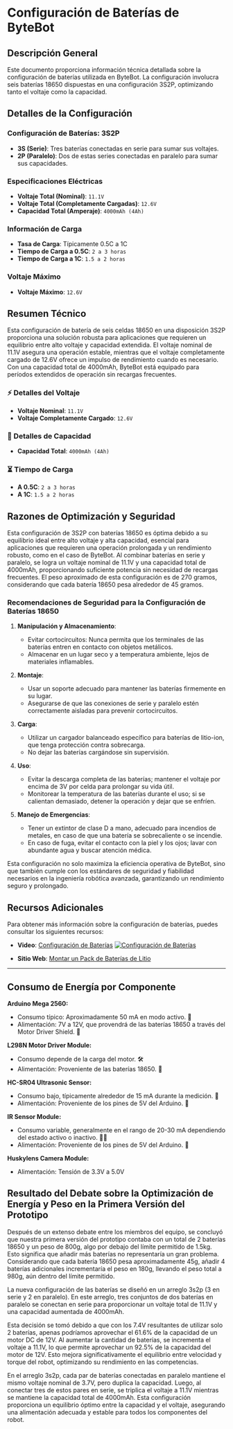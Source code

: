 # Configuración de Baterías de ByteBot

## Descripción General

Este documento proporciona información técnica detallada sobre la configuración de baterías utilizada en ByteBot. La configuración involucra seis baterías 18650 dispuestas en una configuración 3S2P, optimizando tanto el voltaje como la capacidad.

## Detalles de la Configuración

### Configuración de Baterías: 3S2P

- **3S (Serie)**: Tres baterías conectadas en serie para sumar sus voltajes.
- **2P (Paralelo)**: Dos de estas series conectadas en paralelo para sumar sus capacidades.

### Especificaciones Eléctricas

- **Voltaje Total (Nominal)**: `11.1V`
- **Voltaje Total (Completamente Cargadas)**: `12.6V`
- **Capacidad Total (Amperaje)**: `4000mAh (4Ah)`

### Información de Carga

- **Tasa de Carga**: Típicamente 0.5C a 1C
- **Tiempo de Carga a 0.5C**: `2 a 3 horas`
- **Tiempo de Carga a 1C**: `1.5 a 2 horas`

### Voltaje Máximo

- **Voltaje Máximo**: `12.6V`

## Resumen Técnico

Esta configuración de batería de seis celdas 18650 en una disposición 3S2P proporciona una solución robusta para aplicaciones que requieren un equilibrio entre alto voltaje y capacidad extendida. El voltaje nominal de 11.1V asegura una operación estable, mientras que el voltaje completamente cargado de 12.6V ofrece un impulso de rendimiento cuando es necesario. Con una capacidad total de 4000mAh, ByteBot está equipado para períodos extendidos de operación sin recargas frecuentes.

### ⚡ Detalles del Voltaje

- **Voltaje Nominal**: `11.1V`
- **Voltaje Completamente Cargado**: `12.6V`

### 🔋 Detalles de Capacidad

- **Capacidad Total**: `4000mAh (4Ah)`

### ⏳ Tiempo de Carga

- **A 0.5C**: `2 a 3 horas`
- **A 1C**: `1.5 a 2 horas`

## Razones de Optimización y Seguridad

Esta configuración de 3S2P con baterías 18650 es óptima debido a su equilibrio ideal entre alto voltaje y alta capacidad, esencial para aplicaciones que requieren una operación prolongada y un rendimiento robusto, como en el caso de ByteBot. Al combinar baterías en serie y paralelo, se logra un voltaje nominal de 11.1V y una capacidad total de 4000mAh, proporcionando suficiente potencia sin necesidad de recargas frecuentes. El peso aproximado de esta configuración es de 270 gramos, considerando que cada batería 18650 pesa alrededor de 45 gramos.

### Recomendaciones de Seguridad para la Configuración de Baterías 18650

1. **Manipulación y Almacenamiento**:
   - Evitar cortocircuitos: Nunca permita que los terminales de las baterías entren en contacto con objetos metálicos.
   - Almacenar en un lugar seco y a temperatura ambiente, lejos de materiales inflamables.

2. **Montaje**:
   - Usar un soporte adecuado para mantener las baterías firmemente en su lugar.
   - Asegurarse de que las conexiones de serie y paralelo estén correctamente aisladas para prevenir cortocircuitos.

3. **Carga**:
   - Utilizar un cargador balanceado específico para baterías de litio-ion, que tenga protección contra sobrecarga.
   - No dejar las baterías cargándose sin supervisión.

4. **Uso**:
   - Evitar la descarga completa de las baterías; mantener el voltaje por encima de 3V por celda para prolongar su vida útil.
   - Monitorear la temperatura de las baterías durante el uso; si se calientan demasiado, detener la operación y dejar que se enfríen.

5. **Manejo de Emergencias**:
   - Tener un extintor de clase D a mano, adecuado para incendios de metales, en caso de que una batería se sobrecaliente o se incendie.
   - En caso de fuga, evitar el contacto con la piel y los ojos; lavar con abundante agua y buscar atención médica.

Esta configuración no solo maximiza la eficiencia operativa de ByteBot, sino que también cumple con los estándares de seguridad y fiabilidad necesarios en la ingeniería robótica avanzada, garantizando un rendimiento seguro y prolongado.

## Recursos Adicionales

Para obtener más información sobre la configuración de baterías, puedes consultar los siguientes recursos:

- **Video**: [Configuración de Baterías](https://youtu.be/Cti496Aw1ew?si=FzMWoOU4gcUDVYFR)
  [![Configuración de Baterías](https://img.youtube.com/vi/Cti496Aw1ew/0.jpg)](https://youtu.be/Cti496Aw1ew?si=FzMWoOU4gcUDVYFR)

- **Sitio Web**: [Montar un Pack de Baterías de Litio](https://www.facilelectro.es/montar-un-pack-de-baterias-de-litio/)
  
---

## Consumo de Energía por Componente

**Arduino Mega 2560:**
- Consumo típico: Aproximadamente 50 mA en modo activo. 🤖
- Alimentación: 7V a 12V, que provendrá de las baterías 18650 a través del Motor Driver Shield. 🔋

**L298N Motor Driver Module:**
- Consumo depende de la carga del motor. 🛠️
- Alimentación: Proveniente de las baterías 18650. 🔌

**HC-SR04 Ultrasonic Sensor:**
- Consumo bajo, típicamente alrededor de 15 mA durante la medición. 📏
- Alimentación: Proveniente de los pines de 5V del Arduino. 🔌

**IR Sensor Module:**
- Consumo variable, generalmente en el rango de 20-30 mA dependiendo del estado activo o inactivo. 🕵️‍♂️
- Alimentación: Proveniente de los pines de 5V del Arduino. 🔌

**Huskylens Camera Module:**
- Alimentación: Tensión de 3.3V a 5.0V
  
## Resultado del Debate sobre la Optimización de Energía y Peso en la Primera Versión del Prototipo

Después de un extenso debate entre los miembros del equipo, se concluyó que nuestra primera versión del prototipo contaba con un total de 2 baterías 18650 y un peso de 800g, algo por debajo del límite permitido de 1.5kg. Esto significa que añadir más baterías no representaría un gran problema. Considerando que cada batería 18650 pesa aproximadamente 45g, añadir 4 baterías adicionales incrementaría el peso en 180g, llevando el peso total a 980g, aún dentro del límite permitido.

La nueva configuración de las baterías se diseñó en un arreglo 3s2p (3 en serie y 2 en paralelo). En este arreglo, tres conjuntos de dos baterías en paralelo se conectan en serie para proporcionar un voltaje total de 11.1V y una capacidad aumentada de 4000mAh.

Esta decisión se tomó debido a que con los 7.4V resultantes de utilizar solo 2 baterías, apenas podríamos aprovechar el 61.6% de la capacidad de un motor DC de 12V. Al aumentar la cantidad de baterías, se incrementa el voltaje a 11.1V, lo que permite aprovechar un 92.5% de la capacidad del motor de 12V. Esto mejora significativamente el equilibrio entre velocidad y torque del robot, optimizando su rendimiento en las competencias.

En el arreglo 3s2p, cada par de baterías conectadas en paralelo mantiene el mismo voltaje nominal de 3.7V, pero duplica la capacidad. Luego, al conectar tres de estos pares en serie, se triplica el voltaje a 11.1V mientras se mantiene la capacidad total de 4000mAh. Esta configuración proporciona un equilibrio óptimo entre la capacidad y el voltaje, asegurando una alimentación adecuada y estable para todos los componentes del robot.
